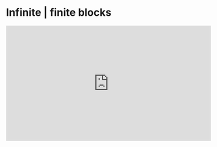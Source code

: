 # Infinite | finite blocks

<iframe width="560" height="315" src="https://www.youtube.com/embed/uXeEpd5N_R0" frameborder="0" allow="accelerometer; autoplay; clipboard-write; encrypted-media; gyroscope; picture-in-picture" allowfullscreen></iframe>
